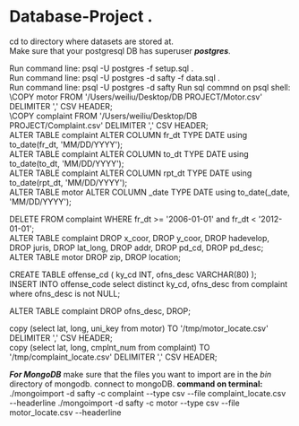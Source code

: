 # Database-Project . 
cd to directory where datasets are stored at.   
Make sure that your postgresql DB has superuser ***postgres***.

Run command line: psql -U postgres -f setup.sql .  
Run command line: psql -U postgres -d safty -f data.sql .  
Run command line: psql -U postgres -d safty
Run sql commnd on psql shell:   
\COPY motor FROM '/Users/weiliu/Desktop/DB PROJECT/Motor.csv' DELIMITER ',' CSV HEADER;   
\COPY complaint FROM '/Users/weiliu/Desktop/DB PROJECT/Complaint.csv' DELIMITER ',' CSV HEADER;   
ALTER TABLE complaint ALTER COLUMN fr_dt TYPE DATE using to_date(fr_dt, 'MM/DD/YYYY');   
ALTER TABLE complaint ALTER COLUMN to_dt TYPE DATE using to_date(to_dt, 'MM/DD/YYYY');   
ALTER TABLE complaint ALTER COLUMN rpt_dt TYPE DATE using to_date(rpt_dt, 'MM/DD/YYYY');   
ALTER TABLE motor ALTER COLUMN _date TYPE DATE using to_date(_date, 'MM/DD/YYYY');   
   
DELETE FROM complaint WHERE fr_dt >= '2006-01-01' and fr_dt < '2012-01-01';   
ALTER TABLE complaint DROP x_coor, DROP y_coor, DROP hadevelop, DROP juris, DROP lat_long, DROP addr, DROP pd_cd, DROP pd_desc;   
ALTER TABLE motor DROP zip, DROP location;   
   
CREATE TABLE offense_cd ( ky_cd INT, ofns_desc VARCHAR(80) );   
INSERT INTO offense_code select distinct ky_cd, ofns_desc from complaint where ofns_desc is not NULL;   
   
ALTER TABLE complaint DROP ofns_desc, DROP;

copy (select lat, long, uni_key from motor) TO '/tmp/motor_locate.csv' DELIMITER ',' CSV HEADER;   
copy (select lat, long, cmplnt_num from complaint) TO '/tmp/complaint_locate.csv' DELIMITER ',' CSV HEADER;



***For MongoDB***
make sure that the files you want to import are in the *bin* directory of mongodb.
connect to mongoDB.
**command on terminal:**
./mongoimport -d safty -c complaint --type csv --file complaint_locate.csv --headerline
./mongoimport -d safty -c motor --type csv --file motor_locate.csv --headerline
